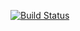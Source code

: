 [![Build Status](https://app.travis-ci.com/benmlahzied/bank.svg?token=F9f8Qodqv9Nqg1yXHo4P&branch=main)](https://app.travis-ci.com/github/benmlahzied/badges)
